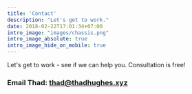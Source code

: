 ```yaml
---
title: 'Contact'
description: "Let's get to work."
date: 2018-02-22T17:01:34+07:00
intro_image: "images/chassis.png"
intro_image_absolute: true
intro_image_hide_on_mobile: true
---
```


Let's get to work - see if we can help you. Consultation is free!

### Email Thad: [thad@thadhughes.xyz](mailto:thad@thadhughes.xyz)
